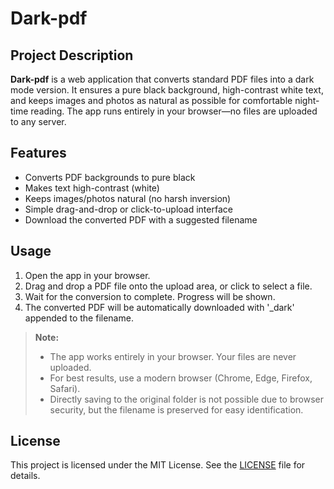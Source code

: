 # Dark-pdf

## Project Description

**Dark-pdf** is a web application that converts standard PDF files into a dark mode version. It ensures a pure black background, high-contrast white text, and keeps images and photos as natural as possible for comfortable night-time reading. The app runs entirely in your browser—no files are uploaded to any server.

## Features
- Converts PDF backgrounds to pure black
- Makes text high-contrast (white)
- Keeps images/photos natural (no harsh inversion)
- Simple drag-and-drop or click-to-upload interface
- Download the converted PDF with a suggested filename

## Usage
1. Open the app in your browser.
2. Drag and drop a PDF file onto the upload area, or click to select a file.
3. Wait for the conversion to complete. Progress will be shown.
4. The converted PDF will be automatically downloaded with '_dark' appended to the filename.

> **Note:**
> - The app works entirely in your browser. Your files are never uploaded.
> - For best results, use a modern browser (Chrome, Edge, Firefox, Safari).
> - Directly saving to the original folder is not possible due to browser security, but the filename is preserved for easy identification.

## License

This project is licensed under the MIT License. See the [LICENSE](LICENSE) file for details.

